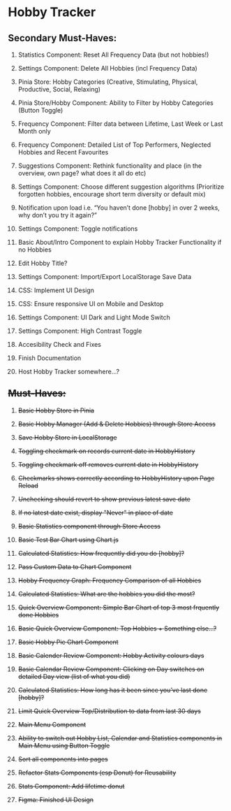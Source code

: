 # Hobby Tracker

## Secondary Must-Haves:

1. Statistics Component: Reset All Frequency Data (but not hobbies!)

1. Settings Component: Delete All Hobbies (incl Frequency Data)

1. Pinia Store: Hobby Categories (Creative, Stimulating, Physical, Productive, Social, Relaxing)

1. Pinia Store/Hobby Component: Ability to Filter by Hobby Categories (Button Toggle)

1. Frequency Component: Filter data between Lifetime, Last Week or Last Month only

1. Frequency Component: Detailed List of Top Performers, Neglected Hobbies and Recent Favourites

1. Suggestions Component: Rethink functionality and place (in the overview, own page? what does it all do etc)

1. Settings Component: Choose different suggestion algorithms (Prioritize forgotten hobbies, encourage short term diversity or default mix)

1. Notification upon load i.e. “You haven’t done [hobby] in over 2 weeks, why don’t you try it again?”

1. Settings Component: Toggle notifications

1. Basic About/Intro Component to explain Hobby Tracker Functionality if no Hobbies

1. Edit Hobby Title?

1. Settings Component: Import/Export LocalStorage Save Data

1. CSS: Implement UI Design

1. CSS: Ensure responsive UI on Mobile and Desktop

1. Settings Component: UI Dark and Light Mode Switch

1. Settings Component: High Contrast Toggle

1. Accesibility Check and Fixes

1. Finish Documentation

1. Host Hobby Tracker somewhere...?

## ~~Must-Haves:~~

1. ~~Basic Hobby Store in Pinia~~

1. ~~Basic Hobby Manager (Add & Delete Hobbies) through Store Access~~

1. ~~Save Hobby Store in LocalStorage~~

1. ~~Toggling checkmark on records current date in HobbyHistory~~

1. ~~Toggling checkmark off removes current date in HobbyHistory~~

1. ~~Checkmarks shows correctly according to HobbyHistory upon Page Reload~~

1. ~~Unchecking should revert to show previous latest save date~~

1. ~~If no latest date exist, display "Never" in place of date~~

1. ~~Basic Statistics component through Store Access~~

1. ~~Basic Test Bar Chart using Chart.js~~

1. ~~Calculated Statistics: How frequently did you do [hobby]?~~

1. ~~Pass Custom Data to Chart Component~~

1. ~~Hobby Frequency Graph: Frequency Comparison of all Hobbies~~

1. ~~Calculated Statistics: What are the hobbies you did the most?~~

1. ~~Quick Overview Component: Simple Bar Chart of top 3 most frquently done Hobbies~~

1. ~~Basic Quick Overview Component: Top Hobbies + Something else...?~~

1. ~~Basic Hobby Pie Chart Component~~

1. ~~Basic Calender Review Component: Hobby Activity colours days~~

1. ~~Basic Calendar Review Component: Clicking on Day switches on detailed Day view (list of what you did)~~

1. ~~Calculated Statistics: How long has it been since you’ve last done [hobby]?~~

1. ~~Limit Quick Overview Top/Distribution to data from last 30 days~~

1. ~~Main Menu Component~~

1. ~~Ability to switch out Hobby List, Calendar and Statistics components in Main Menu using Button Toggle~~

1. ~~Sort all components into pages~~

1. ~~Refactor Stats Components (esp Donut) for Reusability~~

1. ~~Stats Component: Add lifetime donut~~

1. ~~Figma: Finished UI Design~~


